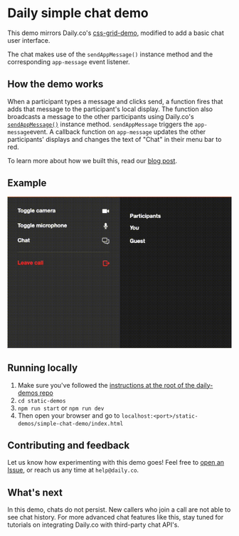 # Daily simple chat demo 
This demo mirrors Daily.co's [css-grid-demo](), modified to add a basic chat user interface. 

The chat makes use of the `sendAppMessage()` instance method and the corresponding `app-message` event listener. 

## How the demo works 
When a participant types a message and clicks send, a function fires that adds that message to the participant's local display. The function also broadcasts a message to the other participants using Daily.co's [`sendAppMessage()`](https://docs.daily.co/reference#%EF%B8%8F-sendappmessage) instance method. `sendAppMessage` triggers the `app-message`event. A callback function on `app-message` updates the other participants' displays and changes the text of "Chat" in their menu bar to red. 

To learn more about how we built this, read our [blog post](). 

## Example 
![Gif of chat](./demo/basic-chat-demo.gif)

## Running locally 
1. Make sure you've followed the [instructions at the root of the daily-demos repo](https://github.com/daily-co/daily-demos)
2. `cd static-demos` 
3. `npm run start` or `npm run dev`
4. Then open your browser and go to `localhost:<port>/static-demos/simple-chat-demo/index.html`

## Contributing and feedback 
Let us know how experimenting with this demo goes! Feel free to [open an Issue](https://github.com/daily-co/daily-demos/issues), or reach us any time at `help@daily.co`. 
 
## What's next 
In this demo, chats do not persist. New callers who join a call are not able to see chat history. For more advanced chat features like this, stay tuned for tutorials on integrating Daily.co with third-party chat API's. 